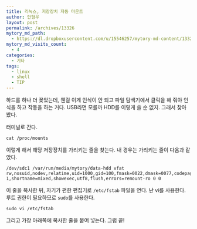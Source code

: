 ```yaml
---
title: 리눅스, 저장장치 자동 마운트
author: 안형우
layout: post
permalink: /archives/13326
mytory_md_path:
  - https://dl.dropboxusercontent.com/u/15546257/mytory-md-content/13326-auto-mount.md
mytory_md_visits_count:
  - 4
categories:
  - 기타
tags:
  - linux
  - shell
  - TIP
---
```

하드를 하나 더 꽂았는데, 웬걸 이게 인식이 안 되고 파일 탐색기에서 클릭을 해 줘야 인식을 하고 작동을 하는 거다. USB라면 모를까 HDD를 이렇게 쓸 순 없지. 그래서 찾아 봤다.

터미널로 간다.

    cat /proc/mounts
    

이렇게 해서 해당 저장장치를 가리키는 줄을 찾는다. 내 경우는 가리키는 줄이 다음과 같았다.

    /dev/sdc1 /var/run/media/mytory/data-hdd vfat rw,nosuid,nodev,relatime,uid=1000,gid=100,fmask=0022,dmask=0077,codepage=437,iocharset=iso8859-1,shortname=mixed,showexec,utf8,flush,errors=remount-ro 0 0
    

이 줄을 복사한 뒤, 자기가 편한 편집기로 `/etc/fstab` 파일을 연다. 난 vi를 사용한다. 루트 권한이 필요하므로 `sudo`를 사용한다.

    sudo vi /etc/fstab
    

그리고 가장 아래쪽에 복사한 줄을 붙여 넣는다. 그럼 끝!